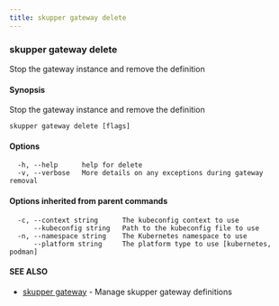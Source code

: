 ```yaml
---
title: skupper gateway delete
---
```

### skupper gateway delete

Stop the gateway instance and remove the definition

#### Synopsis

Stop the gateway instance and remove the definition

```
skupper gateway delete [flags]
```

#### Options

```
  -h, --help      help for delete
  -v, --verbose   More details on any exceptions during gateway removal
```

#### Options inherited from parent commands

```
  -c, --context string      The kubeconfig context to use
      --kubeconfig string   Path to the kubeconfig file to use
  -n, --namespace string    The Kubernetes namespace to use
      --platform string     The platform type to use [kubernetes, podman]
```

#### SEE ALSO

* [skupper gateway](skupper_gateway.html)	 - Manage skupper gateway definitions

<!-- ###### Auto generated by spf13/cobra on 1-Feb-2024
 -->